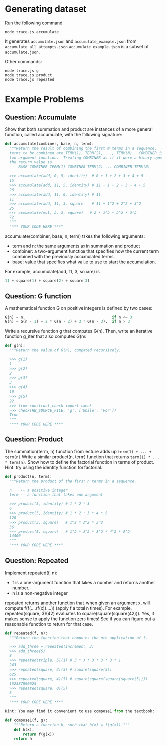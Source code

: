 
# Generating dataset

Run the following command
```
node trace.js accumulate
```

It generates `accumulate.json` and `accumulate_example.json` from `accumulate_all_attempts.json`
`accumulate_example.json` is a subset of `accumulate.json`.


Other commands:
```
node trace.js g
node trace.js product
node trace.js repeated
```


# Example Problems

## Question: Accumulate
Show that both summation and product are instances of a more general function, called accumulate, with the following signature:

```python
def accumulate(combiner, base, n, term):
  """Return the result of combining the first N terms in a sequence.  The
  terms to be combined are TERM(1), TERM(2), ..., TERM(N).  COMBINER is a
  two-argument function.  Treating COMBINER as if it were a binary operator,
  the return value is
      BASE COMBINER TERM(1) COMBINER TERM(2) ... COMBINER TERM(N)

  >>> accumulate(add, 0, 5, identity)  # 0 + 1 + 2 + 3 + 4 + 5
  15
  >>> accumulate(add, 11, 5, identity) # 11 + 1 + 2 + 3 + 4 + 5
  26
  >>> accumulate(add, 11, 0, identity) # 11
  11
  >>> accumulate(add, 11, 3, square)   # 11 + 1^2 + 2^2 + 3^2
  25
  >>> accumulate(mul, 2, 3, square)   # 2 * 1^2 * 2^2 * 3^2
  72
  """
  "*** YOUR CODE HERE ***"
```

accumulate(combiner, base, n, term) takes the following arguments:

- term and n: the same arguments as in summation and product
- combiner: a two-argument function that specifies how the current term combined with the previously accumulated terms.
- base: value that specifies what value to use to start the accumulation.

For example, accumulate(add, 11, 3, square) is
```python
11 + square(1) + square(2) + square(3)
```



## Question: G function
A mathematical function G on positive integers is defined by two cases:
```python
G(n) = n,                                       if n <= 3
G(n) = G(n - 1) + 2 * G(n - 2) + 3 * G(n - 3),  if n > 3
```
Write a recursive function g that computes G(n). Then, write an iterative function g_iter that also computes G(n):

```python
def g(n):
  """Return the value of G(n), computed recursively.

  >>> g(1)
  1
  >>> g(2)
  2
  >>> g(3)
  3
  >>> g(4)
  10
  >>> g(5)
  22
  >>> from construct_check import check
  >>> check(HW_SOURCE_FILE, 'g', ['While', 'For'])
  True
  """
  "*** YOUR CODE HERE ***"
```



## Question: Product
The summation(term, n) function from lecture adds up `term(1) + ... + term(n)` Write a similar product(n, term) function that returns `term(1) * ... * term(n)`. Show how to define the factorial function in terms of product. Hint: try using the identity function for factorial.

```python
def product(n, term):
  """Return the product of the first n terms in a sequence.

  n    -- a positive integer
  term -- a function that takes one argument

  >>> product(3, identity) # 1 * 2 * 3
  6
  >>> product(5, identity) # 1 * 2 * 3 * 4 * 5
  120
  >>> product(3, square)   # 1^2 * 2^2 * 3^2
  36
  >>> product(5, square)   # 1^2 * 2^2 * 3^2 * 4^2 * 5^2
  14400
  """
  "*** YOUR CODE HERE ***"
```



## Question: Repeated
Implement repeated(f, n):

- f is a one-argument function that takes a number and returns another number.
- n is a non-negative integer

repeated returns another function that, when given an argument x, will compute f(f(....(f(x))....)) (apply f a total n times). For example, repeated(square, 3)(42) evaluates to square(square(square(42))). Yes, it makes sense to apply the function zero times! See if you can figure out a reasonable function to return for that case.

```python
def repeated(f, n):
  """Return the function that computes the nth application of f.

  >>> add_three = repeated(increment, 3)
  >>> add_three(5)
  8
  >>> repeated(triple, 5)(1) # 3 * 3 * 3 * 3 * 3 * 1
  243
  >>> repeated(square, 2)(5) # square(square(5))
  625
  >>> repeated(square, 4)(5) # square(square(square(square(5))))
  152587890625
  >>> repeated(square, 0)(5)
  5
  """
  "*** YOUR CODE HERE ***"

Hint: You may find it convenient to use compose1 from the textbook:

def compose1(f, g):
    """Return a function h, such that h(x) = f(g(x))."""
    def h(x):
        return f(g(x))
    return h
```
